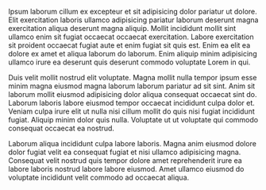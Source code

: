 Ipsum laborum cillum ex excepteur et sit adipisicing dolor pariatur ut dolore. Elit exercitation laboris ullamco adipisicing pariatur laborum deserunt magna exercitation aliqua deserunt magna aliquip. Mollit incididunt mollit sint ullamco enim sit fugiat occaecat occaecat exercitation. Labore exercitation sit proident occaecat fugiat aute et enim fugiat sit quis est. Enim ea elit ea dolore ex amet et aliqua laborum do laborum. Enim aliquip minim adipisicing ullamco irure ea deserunt quis deserunt commodo voluptate Lorem in qui.

Duis velit mollit nostrud elit voluptate. Magna mollit nulla tempor ipsum esse minim magna eiusmod magna laborum laborum pariatur ad sit sint. Anim sit laborum mollit eiusmod adipisicing dolor aliqua consequat occaecat sint do. Laborum laboris labore eiusmod tempor occaecat incididunt culpa dolor et. Veniam culpa irure elit ut nulla nisi cillum mollit do quis nisi fugiat incididunt fugiat. Aliquip minim dolor quis nulla. Voluptate ut ut voluptate qui commodo consequat occaecat ea nostrud.

Laborum aliqua incididunt culpa labore laboris. Magna anim eiusmod dolore dolor fugiat velit ea consequat fugiat et nisi ullamco adipisicing magna. Consequat velit nostrud quis tempor dolore amet reprehenderit irure ea labore laboris nostrud labore labore eiusmod. Amet ullamco eiusmod do voluptate incididunt velit commodo ad occaecat aliqua.
